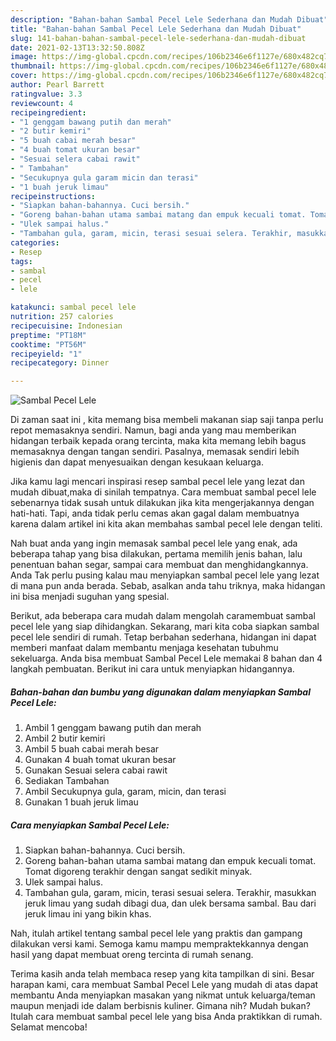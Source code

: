 ```yaml
---
description: "Bahan-bahan Sambal Pecel Lele Sederhana dan Mudah Dibuat"
title: "Bahan-bahan Sambal Pecel Lele Sederhana dan Mudah Dibuat"
slug: 141-bahan-bahan-sambal-pecel-lele-sederhana-dan-mudah-dibuat
date: 2021-02-13T13:32:50.808Z
image: https://img-global.cpcdn.com/recipes/106b2346e6f1127e/680x482cq70/sambal-pecel-lele-foto-resep-utama.jpg
thumbnail: https://img-global.cpcdn.com/recipes/106b2346e6f1127e/680x482cq70/sambal-pecel-lele-foto-resep-utama.jpg
cover: https://img-global.cpcdn.com/recipes/106b2346e6f1127e/680x482cq70/sambal-pecel-lele-foto-resep-utama.jpg
author: Pearl Barrett
ratingvalue: 3.3
reviewcount: 4
recipeingredient:
- "1 genggam bawang putih dan merah"
- "2 butir kemiri"
- "5 buah cabai merah besar"
- "4 buah tomat ukuran besar"
- "Sesuai selera cabai rawit"
- " Tambahan"
- "Secukupnya gula garam micin dan terasi"
- "1 buah jeruk limau"
recipeinstructions:
- "Siapkan bahan-bahannya. Cuci bersih."
- "Goreng bahan-bahan utama sambai matang dan empuk kecuali tomat. Tomat digoreng terakhir dengan sangat sedikit minyak."
- "Ulek sampai halus."
- "Tambahan gula, garam, micin, terasi sesuai selera. Terakhir, masukkan jeruk limau yang sudah dibagi dua, dan ulek bersama sambal. Bau dari jeruk limau ini yang bikin khas."
categories:
- Resep
tags:
- sambal
- pecel
- lele

katakunci: sambal pecel lele 
nutrition: 257 calories
recipecuisine: Indonesian
preptime: "PT18M"
cooktime: "PT56M"
recipeyield: "1"
recipecategory: Dinner

---
```



![Sambal Pecel Lele](https://img-global.cpcdn.com/recipes/106b2346e6f1127e/680x482cq70/sambal-pecel-lele-foto-resep-utama.jpg)

Di zaman  saat ini , kita memang bisa membeli makanan siap saji tanpa perlu repot memasaknya sendiri. Namun, bagi anda yang mau memberikan hidangan terbaik kepada orang tercinta, maka kita memang lebih bagus memasaknya dengan tangan sendiri. Pasalnya, memasak sendiri lebih higienis dan dapat menyesuaikan dengan kesukaan keluarga.

Jika kamu lagi mencari inspirasi resep sambal pecel lele yang lezat dan mudah dibuat,maka di sinilah tempatnya. Cara membuat sambal pecel lele  sebenarnya tidak susah untuk dilakukan jika kita mengerjakannya dengan hati-hati. Tapi, anda tidak perlu cemas akan gagal dalam membuatnya 
karena dalam artikel ini kita akan membahas sambal pecel lele dengan teliti.  



Nah buat anda yang ingin memasak sambal pecel lele yang enak, ada beberapa tahap yang bisa dilakukan, pertama memilih jenis bahan, lalu penentuan bahan segar, sampai cara membuat dan menghidangkannya. Anda Tak perlu pusing kalau mau menyiapkan sambal pecel lele yang lezat di mana pun anda berada. Sebab, asalkan anda  tahu triknya, maka hidangan ini bisa menjadi suguhan yang spesial.

Berikut, ada beberapa cara mudah dalam mengolah caramembuat sambal pecel lele yang siap dihidangkan. Sekarang, mari kita coba siapkan sambal pecel lele sendiri di rumah. Tetap berbahan sederhana, hidangan ini dapat memberi manfaat dalam membantu menjaga kesehatan tubuhmu sekeluarga. Anda bisa membuat Sambal Pecel Lele memakai 8 bahan dan 4 langkah pembuatan. Berikut ini cara untuk menyiapkan hidangannya.

<!--inarticleads1-->

##### Bahan-bahan dan bumbu yang digunakan dalam menyiapkan Sambal Pecel Lele:

1. Ambil 1 genggam bawang putih dan merah
1. Ambil 2 butir kemiri
1. Ambil 5 buah cabai merah besar
1. Gunakan 4 buah tomat ukuran besar
1. Gunakan Sesuai selera cabai rawit
1. Sediakan  Tambahan
1. Ambil Secukupnya gula, garam, micin, dan terasi
1. Gunakan 1 buah jeruk limau




<!--inarticleads2-->

##### Cara menyiapkan Sambal Pecel Lele:

1. Siapkan bahan-bahannya. Cuci bersih.
1. Goreng bahan-bahan utama sambai matang dan empuk kecuali tomat. Tomat digoreng terakhir dengan sangat sedikit minyak.
1. Ulek sampai halus.
1. Tambahan gula, garam, micin, terasi sesuai selera. Terakhir, masukkan jeruk limau yang sudah dibagi dua, dan ulek bersama sambal. Bau dari jeruk limau ini yang bikin khas.




Nah, itulah artikel tentang  sambal pecel lele  yang praktis dan gampang dilakukan versi kami. Semoga kamu mampu mempraktekkannya dengan hasil yang dapat membuat oreng tercinta di rumah senang. 

Terima kasih anda telah membaca resep yang kita tampilkan di sini. Besar harapan kami, cara membuat  Sambal Pecel Lele yang mudah di atas dapat membantu Anda menyiapkan masakan yang nikmat untuk keluarga/teman maupun menjadi ide dalam berbisnis kuliner. Gimana nih? Mudah bukan? Itulah cara membuat sambal pecel lele yang bisa Anda praktikkan di rumah. Selamat mencoba!

